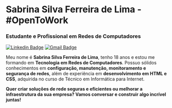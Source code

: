 # Sabrina Silva Ferreira de Lima - #OpenToWork

### Estudante e Profissional em Redes de Computadores

[![Linkedin Badge](https://img.shields.io/badge/-LinkedIn-986DFF?style=flat-square&logo=Linkedin&logoColor=fff&link=https://www.linkedin.com/in/sabrinasilvaferreira)](https://www.linkedin.com/in/sabrinasilvaferreira) 
[![Gmail Badge](https://img.shields.io/badge/-seuemail@gmail.com-986DFF?style=flat-square&logo=Gmail&logoColor=fff&link=mailto:sabriina.silva91@gmail.com)](mailto:sabriina.silva91@gmail.com@gmail.com)

Meu nome é **Sabrina Silva Ferreira de Lima**, tenho 18 anos e estou me formando em **Tecnologia em Redes de Computadores**. Possuo sólidos conhecimentos em **configuração, manutenção, monitoramento e segurança de redes**, além de experiência em **desenvolvimento em HTML e CSS**, adquirida no curso de Técnico em Informática para Internet.

**Quer criar soluções de rede seguras e eficientes ou melhorar a infraestrutura da sua empresa? Vamos conversar e construir algo incrível juntas!**
